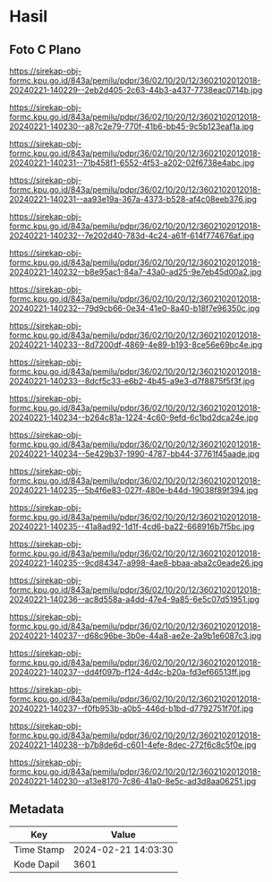 # Hasil

## Foto C Plano

https://sirekap-obj-formc.kpu.go.id/843a/pemilu/pdpr/36/02/10/20/12/3602102012018-20240221-140229--2eb2d405-2c63-44b3-a437-7738eac0714b.jpg

https://sirekap-obj-formc.kpu.go.id/843a/pemilu/pdpr/36/02/10/20/12/3602102012018-20240221-140230--a87c2e79-770f-41b6-bb45-9c5b123eaf1a.jpg

https://sirekap-obj-formc.kpu.go.id/843a/pemilu/pdpr/36/02/10/20/12/3602102012018-20240221-140231--71b458f1-6552-4f53-a202-02f6738e4abc.jpg

https://sirekap-obj-formc.kpu.go.id/843a/pemilu/pdpr/36/02/10/20/12/3602102012018-20240221-140231--aa93e19a-367a-4373-b528-af4c08eeb376.jpg

https://sirekap-obj-formc.kpu.go.id/843a/pemilu/pdpr/36/02/10/20/12/3602102012018-20240221-140232--7e202d40-783d-4c24-a61f-614f774676af.jpg

https://sirekap-obj-formc.kpu.go.id/843a/pemilu/pdpr/36/02/10/20/12/3602102012018-20240221-140232--b8e95ac1-84a7-43a0-ad25-9e7eb45d00a2.jpg

https://sirekap-obj-formc.kpu.go.id/843a/pemilu/pdpr/36/02/10/20/12/3602102012018-20240221-140232--79d9cb66-0e34-41e0-8a40-b18f7e96350c.jpg

https://sirekap-obj-formc.kpu.go.id/843a/pemilu/pdpr/36/02/10/20/12/3602102012018-20240221-140233--8d7200df-4869-4e89-b193-8ce56e69bc4e.jpg

https://sirekap-obj-formc.kpu.go.id/843a/pemilu/pdpr/36/02/10/20/12/3602102012018-20240221-140233--8dcf5c33-e6b2-4b45-a9e3-d7f8875f5f3f.jpg

https://sirekap-obj-formc.kpu.go.id/843a/pemilu/pdpr/36/02/10/20/12/3602102012018-20240221-140234--b264c81a-1224-4c60-9efd-6c1bd2dca24e.jpg

https://sirekap-obj-formc.kpu.go.id/843a/pemilu/pdpr/36/02/10/20/12/3602102012018-20240221-140234--5e429b37-1990-4787-bb44-37761f45aade.jpg

https://sirekap-obj-formc.kpu.go.id/843a/pemilu/pdpr/36/02/10/20/12/3602102012018-20240221-140235--5b4f6e83-027f-480e-b44d-19038f89f394.jpg

https://sirekap-obj-formc.kpu.go.id/843a/pemilu/pdpr/36/02/10/20/12/3602102012018-20240221-140235--41a8ad92-1d1f-4cd6-ba22-668916b7f5bc.jpg

https://sirekap-obj-formc.kpu.go.id/843a/pemilu/pdpr/36/02/10/20/12/3602102012018-20240221-140235--9cd84347-a998-4ae8-bbaa-aba2c0eade26.jpg

https://sirekap-obj-formc.kpu.go.id/843a/pemilu/pdpr/36/02/10/20/12/3602102012018-20240221-140236--ac8d558a-a4dd-47e4-9a85-6e5c07d51951.jpg

https://sirekap-obj-formc.kpu.go.id/843a/pemilu/pdpr/36/02/10/20/12/3602102012018-20240221-140237--d68c96be-3b0e-44a8-ae2e-2a9b1e6087c3.jpg

https://sirekap-obj-formc.kpu.go.id/843a/pemilu/pdpr/36/02/10/20/12/3602102012018-20240221-140237--dd4f097b-f124-4d4c-b20a-fd3ef66513ff.jpg

https://sirekap-obj-formc.kpu.go.id/843a/pemilu/pdpr/36/02/10/20/12/3602102012018-20240221-140237--f0fb953b-a0b5-446d-b1bd-d7792751f70f.jpg

https://sirekap-obj-formc.kpu.go.id/843a/pemilu/pdpr/36/02/10/20/12/3602102012018-20240221-140238--b7b8de6d-c601-4efe-8dec-272f6c8c5f0e.jpg

https://sirekap-obj-formc.kpu.go.id/843a/pemilu/pdpr/36/02/10/20/12/3602102012018-20240221-140230--a13e8170-7c86-41a0-8e5c-ad3d8aa06251.jpg


## Metadata

| Key        | Value               |
| ---------- | ------------------- |
| Time Stamp | 2024-02-21 14:03:30 |
| Kode Dapil | 3601                |



